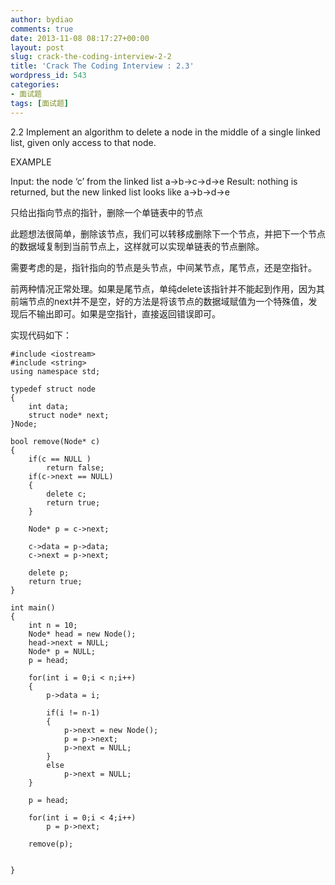 ```yaml
---
author: bydiao
comments: true
date: 2013-11-08 08:17:27+00:00
layout: post
slug: crack-the-coding-interview-2-2
title: 'Crack The Coding Interview : 2.3'
wordpress_id: 543
categories:
- 面试题
tags: [面试题]
---
```


2.2
Implement an algorithm to delete a node in the middle of a single linked list, given only access to that node.

EXAMPLE

Input: the node ‘c’ from the linked list a->b->c->d->e Result: nothing is returned, but the new linked list looks like a->b->d->e

只给出指向节点的指针，删除一个单链表中的节点

此题想法很简单，删除该节点，我们可以转移成删除下一个节点，并把下一个节点的数据域复制到当前节点上，这样就可以实现单链表的节点删除。

需要考虑的是，指针指向的节点是头节点，中间某节点，尾节点，还是空指针。

前两种情况正常处理。如果是尾节点，单纯delete该指针并不能起到作用，因为其前端节点的next并不是空，好的方法是将该节点的数据域赋值为一个特殊值，发现后不输出即可。如果是空指针，直接返回错误即可。

实现代码如下：


	#include <iostream>
	#include <string>
	using namespace std;
	
	typedef struct node
	{
		int data;
		struct node* next;
	}Node;
	
	bool remove(Node* c)
	{
		if(c == NULL )
			return false;
		if(c->next == NULL)
		{
			delete c;
			return true;
		}
	
		Node* p = c->next;
	
		c->data = p->data;
		c->next = p->next;
		
		delete p;
		return true;
	}

	int main()
	{
		int n = 10;
		Node* head = new Node();
		head->next = NULL;
		Node* p = NULL;
		p = head;
	
		for(int i = 0;i < n;i++)
		{
			p->data = i;
	
			if(i != n-1)
			{
				p->next = new Node();
				p = p->next;
				p->next = NULL;
			}
			else
				p->next = NULL;
		}
	
		p = head;
	
		for(int i = 0;i < 4;i++)
			p = p->next;
	
		remove(p);
		
	
	}
